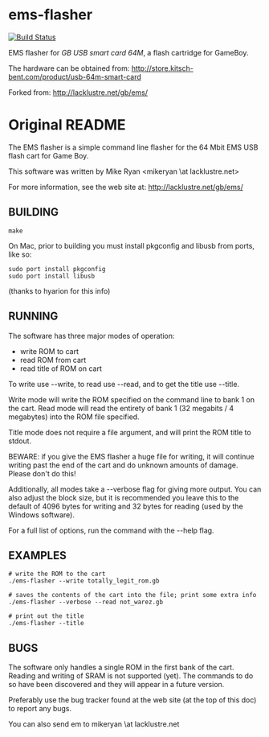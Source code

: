 ems-flasher
===========

[![Build Status](https://travis-ci.org/gheja/ems-flasher.png?branch=master)](https://travis-ci.org/gheja/ems-flasher)

EMS flasher for _GB USB smart card 64M_, a flash cartridge for GameBoy.

The hardware can be obtained from: http://store.kitsch-bent.com/product/usb-64m-smart-card

Forked from: http://lacklustre.net/gb/ems/

Original README
===============

The EMS flasher is a simple command line flasher for the 64 Mbit EMS USB
flash cart for Game Boy.

This software was written by Mike Ryan <mikeryan \at lacklustre.net>

For more information, see the web site at:
http://lacklustre.net/gb/ems/

BUILDING
--------

```
make
```

On Mac, prior to building you must install pkgconfig and libusb from
ports, like so:

```
sudo port install pkgconfig
sudo port install libusb
```

(thanks to hyarion for this info)

RUNNING
-------

The software has three major modes of operation:

 * write ROM to cart
 * read ROM from cart
 * read title of ROM on cart

To write use --write, to read use --read, and to get the title use
--title.

Write mode will write the ROM specified on the command line to bank 1 on
the cart. Read mode will read the entirety of bank 1 (32 megabits / 4
megabytes) into the ROM file specified.

Title mode does not require a file argument, and will print the ROM
title to stdout.

BEWARE: if you give the EMS flasher a huge file for writing, it will
continue writing past the end of the cart and do unknown amounts of
damage. Please don't do this!

Additionally, all modes take a --verbose flag for giving more output.
You can also adjust the block size, but it is recommended you leave this
to the default of 4096 bytes for writing and 32 bytes for reading (used
by the Windows software).

For a full list of options, run the command with the --help flag.

EXAMPLES
--------

```
# write the ROM to the cart
./ems-flasher --write totally_legit_rom.gb

# saves the contents of the cart into the file; print some extra info
./ems-flasher --verbose --read not_warez.gb

# print out the title
./ems-flasher --title
```

BUGS
----

The software only handles a single ROM in the first bank of the cart.
Reading and writing of SRAM is not supported (yet). The commands to do
so have been discovered and they will appear in a future version.

Preferably use the bug tracker found at the web site (at the top of this
doc) to report any bugs.

You can also send em to mikeryan \at lacklustre.net

